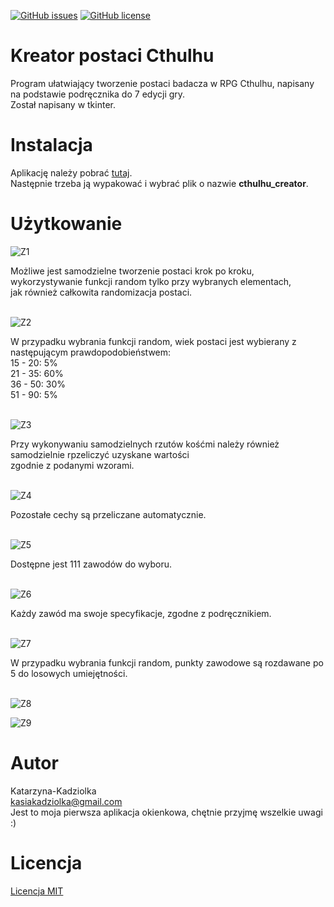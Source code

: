 [![GitHub issues](https://img.shields.io/github/issues/Katarzyna-Kadziolka/Cthulhu-character-wizard)](https://github.com/Katarzyna-Kadziolka/Cthulhu-character-wizard/issues)
[![GitHub license](https://img.shields.io/github/license/Katarzyna-Kadziolka/Cthulhu-character-wizard.svg)](https://github.com/Katarzyna-Kadziolka/Cthulhu-character-wizard/blob/master/LICENSE)

# Kreator postaci Cthulhu

Program ułatwiający tworzenie postaci badacza w RPG Cthulhu, napisany na podstawie podręcznika do 7 edycji gry.<br>
Został napisany w tkinter.

# Instalacja

Aplikację należy pobrać [tutaj](https://github.com/Katarzyna-Kadziolka/Cthulhu-character-wizard/releases/download/1.0.0/Cthulhu_Creator.zip).<br>
Następnie trzeba ją wypakować i wybrać plik o nazwie <b>cthulhu_creator</b>.

# Użytkowanie
![Z1](https://github.com/Katarzyna-Kadziolka/Cthulhu-character-wizard/blob/master/docs/1.png)

Możliwe jest samodzielne tworzenie postaci krok po kroku, wykorzystywanie funkcji random tylko przy wybranych elementach, <br>
jak również całkowita randomizacja postaci.
<br>
<br>

![Z2](https://github.com/Katarzyna-Kadziolka/Cthulhu-character-wizard/blob/master/docs/2.png)

W przypadku wybrania funkcji random, wiek postaci jest wybierany z następującym prawdopodobieństwem:<br>
15 - 20: 5%<br>
21 - 35: 60%<br>
36 - 50: 30%<br>
51 - 90: 5%
<br>
<br>

![Z3](https://github.com/Katarzyna-Kadziolka/Cthulhu-character-wizard/blob/master/docs/3.png)

Przy wykonywaniu samodzielnych rzutów kośćmi należy również samodzielnie rpzeliczyć uzyskane wartości<br>
zgodnie z podanymi wzorami.
<br>
<br>

![Z4](https://github.com/Katarzyna-Kadziolka/Cthulhu-character-wizard/blob/master/docs/4.png)

Pozostałe cechy są przeliczane automatycznie.
<br>
<br>

![Z5](https://github.com/Katarzyna-Kadziolka/Cthulhu-character-wizard/blob/master/docs/5.png)

Dostępne jest 111 zawodów do wyboru.
<br>
<br>

![Z6](https://github.com/Katarzyna-Kadziolka/Cthulhu-character-wizard/blob/master/docs/6.png)

Każdy zawód ma swoje specyfikacje, zgodne z podręcznikiem.
<br>
<br>

![Z7](https://github.com/Katarzyna-Kadziolka/Cthulhu-character-wizard/blob/master/docs/7.png)

W przypadku wybrania funkcji random, punkty zawodowe są rozdawane po 5 do losowych umiejętności.
<br>
<br>

![Z8](https://github.com/Katarzyna-Kadziolka/Cthulhu-character-wizard/blob/master/docs/8.png)

![Z9](https://github.com/Katarzyna-Kadziolka/Cthulhu-character-wizard/blob/master/docs/9.png)

# Autor
Katarzyna-Kadziolka<br>
kasiakadziolka@gmail.com<br>
Jest to moja pierwsza aplikacja okienkowa, chętnie przyjmę wszelkie uwagi :)

# Licencja
[Licencja MIT]((https://img.shields.io/github/license/Katarzyna-Kadziolka/Cthulhu-character-wizard.svg)](https://github.com/Katarzyna-Kadziolka/Cthulhu-character-wizard/blob/master/LICENSE)) 
